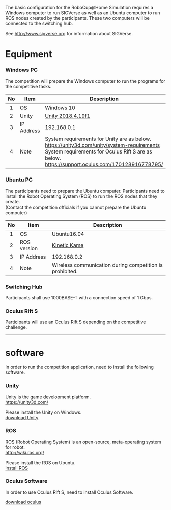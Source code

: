 The basic configuration for the RoboCup@Home Simulation requires a Windows computer to run SIGVerse as well as an Ubuntu computer to run ROS nodes created by the participants. These two computers will be connected to the switching hub.  

See http://www.sigverse.org for information about SIGVerse.

# Equipment

### Windows PC

The competition will prepare the Windows computer to run the programs for the competitive tasks.

| No | Item       | Description    |
|:--:| ---------- |----------------|
| 1  | OS         | Windows 10     |
| 2  | Unity      | [Unity 2018.4.19f1][download unity] |
| 3  | IP Address | 192.168.0.1    |
| 4  | Note       | System requirements for Unity are as below.<br>https://unity3d.com/unity/system-requirements<br> System requirements for Oculus Rift S are as below.<br>https://support.oculus.com/170128916778795/ |

### Ubuntu PC

The participants need to prepare the Ubuntu computer. Participants need to install the Robot Operating System (ROS) to run the ROS nodes that they create.  
(Contact the competition officials if you cannot prepare the Ubuntu computer)

| No | Item       | Description    |
|:--:| ---------- |----------------|
| 1  | OS         | Ubuntu16.04    |
| 2  | ROS version| [Kinetic Kame][ros installation] |
| 3  | IP Address | 192.168.0.2    |
| 4  | Note       | Wireless communication during competition is prohibited. |

### Switching Hub

Participants shall use 1000BASE-T with a connection speed of 1 Gbps.

### Oculus Rift S

Participants will use an Oculus Rift S depending on the competitive challenge.

[download unity]:https://unity3d.com/get-unity/download/archive "download"
[ros installation]:http://wiki.ros.org/kinetic/Installation "installation"

----------------------------------

# software

In order to run the competition application, need to install the following software.

### Unity

Unity is the game development platform.   
https://unity3d.com/

Please install the Unity on Windows.  
[download Unity][download unity]

### ROS

ROS (Robot Operating System) is an open-source, meta-operating system for robot.  
http://wiki.ros.org/

Please install the ROS on Ubuntu.  
[install ROS][ros installation]

### Oculus Software

In order to use Oculus Rift S, need to install Oculus Software.

[download oculus](https://www.oculus.com/setup/)
